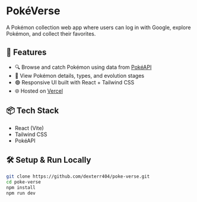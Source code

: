 # PokéVerse

A Pokémon collection web app where users can log in with Google, explore Pokémon, and collect their favorites.

## 🚀 Features

- 🔍 Browse and catch Pokémon using data from [PokéAPI](https://pokeapi.co/)
- 🧠 View Pokémon details, types, and evolution stages
- 🟢 Responsive UI built with React + Tailwind CSS
- 🌐 Hosted on [Vercel](https://vercel.com/)

## 📦 Tech Stack

- React (Vite)
- Tailwind CSS
- PokéAPI

## 🛠️ Setup & Run Locally

```bash
git clone https://github.com/dexterr404/poke-verse.git
cd poke-verse
npm install
npm run dev
